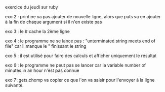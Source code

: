 <p>exercice du jeudi sur ruby</p>
<p>exo 2 : print ne va pas ajouter de nouvelle ligne, alors que puts va en ajouter à la fin de chaque argument si il n'en existe pas</p>
<p>exo 3 : le # cache la 2ème ligne</p>
<p>exo 4 : le programme ne se lance pas : "unterminated string meets end of file" car il manque le " finissant le string </p>
<p>exo 5 : il est utilisé pour faire des calculs et afficher uniquement le résultat</p>
<p>exo 6 : le programme ne peut pas se lancer car la variable number of minutes in an hour n'est pas connue</p>
<p>exo 7 :gets.chomp va copier ce que l'on va saisir pour l'envoyer à la ligne suivante.  </p>

